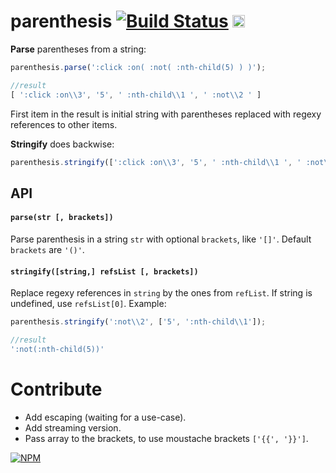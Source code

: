 # parenthesis [![Build Status](https://travis-ci.org/dfcreative/parenthesis.svg?branch=master)](https://travis-ci.org/dfcreative/parenthesis) <a href="http://unlicense.org/UNLICENSE"><img src="http://upload.wikimedia.org/wikipedia/commons/6/62/PD-icon.svg" width="20"/></a>

**Parse** parentheses from a string:

```js
parenthesis.parse(':click :on( :not( :nth-child(5) ) )');

//result
[ ':click :on\\3', '5', ' :nth-child\\1 ', ' :not\\2 ' ]
```

First item in the result is initial string with parentheses replaced with regexy references to other items.


**Stringify** does backwise:

```js
parenthesis.stringify([':click :on\\3', '5', ' :nth-child\\1 ', ' :not\\2 ']) === ':click :on( :not( :nth-child(5) ) )'
```

## API


#### `parse(str [, brackets])`

Parse parenthesis in a string `str` with optional `brackets`, like `'[]'`. Default `brackets` are `'()'`.


#### `stringify([string,] refsList [, brackets])`

Replace regexy references in `string` by the ones from `refList`. If string is undefined, use `refsList[0]`. Example:

```js
parenthesis.stringify(':not\\2', ['5', ':nth-child\\1']);

//result
':not(:nth-child(5))'
```



# Contribute

* Add escaping (waiting for a use-case).
* Add streaming version.
* Pass array to the brackets, to use moustache brackets `['{{', '}}']`.


[![NPM](https://nodei.co/npm/parenthesis.png?downloads=true&downloadRank=true&stars=true)](https://nodei.co/npm/parenthesis/)